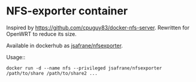 # NFS-exporter container

Inspired by https://github.com/cpuguy83/docker-nfs-server. Rewritten for
OpenWRT to reduce its size.

Available in dockerhub as
[jsafrane/nfsexporter](https://registry.hub.docker.com/u/jsafrane/nfsexporter/).

Usage::

    docker run -d --name nfs --privileged jsafrane/nfsexporter /path/to/share /path/to/share2 ...
